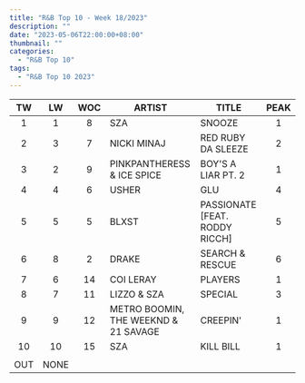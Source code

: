 ```yaml
---
title: "R&B Top 10 - Week 18/2023"
description: ""
date: "2023-05-06T22:00:00+08:00"
thumbnail: ""
categories:
  - "R&B Top 10"
tags:
  - "R&B Top 10 2023"
---
```

<!--more-->
|TW|LW|WOC|ARTIST|TITLE|PEAK|
|:----:|:----:|:----:|----|----|:----:|
|1|1|8|SZA|SNOOZE|1|
|2|3|7|NICKI MINAJ|RED RUBY DA SLEEZE|2|
|3|2|9|PINKPANTHERESS & ICE SPICE|BOY'S A LIAR PT. 2|1|
|4|4|6|USHER|GLU|4|
|5|5|5|BLXST|PASSIONATE [FEAT. RODDY RICCH]|5|
|6|8|2|DRAKE|SEARCH & RESCUE|6|
|7|6|14|COI LERAY|PLAYERS|1|
|8|7|11|LIZZO & SZA|SPECIAL|3|
|9|9|12|METRO BOOMIN, THE WEEKND & 21 SAVAGE|CREEPIN'|1|
|10|10|15|SZA|KILL BILL|1|
| | | | | | |
|OUT|NONE| | | | |
